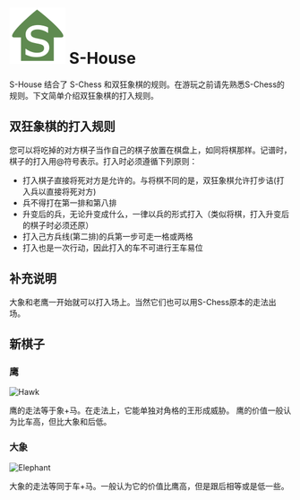 # ![S-House](https://github.com/gbtami/pychess-variants/blob/master/static/icons/SHouse.svg) S-House

S-House 结合了 S-Chess 和双狂象棋的规则。在游玩之前请先熟悉S-Chess的规则。下文简单介绍双狂象棋的打入规则。

## 双狂象棋的打入规则

您可以将吃掉的对方棋子当作自己的棋子放置在棋盘上，如同将棋那样。记谱时，棋子的打入用@符号表示。打入时必须遵循下列原则：

- 打入棋子直接将死对方是允许的。与将棋不同的是，双狂象棋允许打步诘(打入兵以直接将死对方)
- 兵不得打在第一排和第八排
- 升变后的兵，无论升变成什么，一律以兵的形式打入（类似将棋，打入升变后的棋子时必须还原）
- 打入己方兵线(第二排)的兵第一步可走一格或两格
- 打入也是一次行动，因此打入的车不可进行王车易位

## 补充说明

大象和老鹰一开始就可以打入场上。当然它们也可以用S-Chess原本的走法出场。

## 新棋子

### 鹰

![Hawk](https://github.com/gbtami/pychess-variants/blob/master/static/images/CVariantsGuide/Hawk.png)

鹰的走法等于象+马。在走法上，它能单独对角格的王形成威胁。
鹰的价值一般认为比车高，但比大象和后低。

### 大象

![Elephant](https://github.com/gbtami/pychess-variants/blob/master/static/images/CVariantsGuide/ElephantSeirawan.png)

大象的走法等同于车+马。一般认为它的价值比鹰高，但是跟后相等或是低一些。